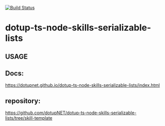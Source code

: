 [![Build Status](https://travis-ci.org/dotupNET/dotup-ts-node-skills-serializable-lists.svg?branch=skill-template)](https://travis-ci.org/dotupNET/dotup-ts-node-skills-serializable-lists)

# dotup-ts-node-skills-serializable-lists


## USAGE


## Docs:
https://dotupnet.github.io/dotup-ts-node-skills-serializable-lists/index.html

## repository:
https://github.com/dotupNET/dotup-ts-node-skills-serializable-lists/tree/skill-template
